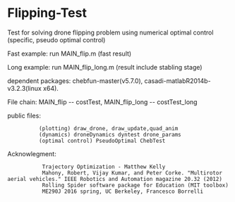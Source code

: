 # Flipping-Test
Test for solving drone flipping problem using numerical optimal control (specific, pseudo optimal control)

Fast example: run MAIN_flip.m (fast result)

Long example: run MAIN_flip_long.m (result include stabling stage)

dependent packages: chebfun-master(v5.7.0), casadi-matlabR2014b-v3.2.3(linux x64).

File chain: MAIN_flip -- costTest, MAIN_flip_long -- costTest_long

public files: 
              
              (plotting) draw_drone, draw_update,quad_anim
              (dynamics) droneDynamics dyntest drone_params
              (optimal control) PseudoOptimal ChebTest

Acknowlegment:

               Trajectory Optimization - Matthew Kelly
               Mahony, Robert, Vijay Kumar, and Peter Corke. "Multirotor aerial vehicles." IEEE Robotics and Automation magazine 20.32 (2012)               
               Rolling Spider software package for Education (MIT toolbox)
               ME290J 2016 spring, UC Berkeley, Francesco Borrelli
